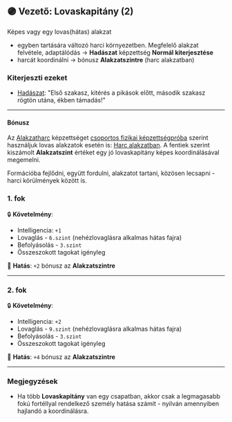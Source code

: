 ## 🟣 Vezető: Lovaskapitány (2)

Képes vagy egy lovas(hátas) alakzat
- egyben tartására változó harci környezetben. Megfelelő alakzat felvétele, adaptálódás  → **Hadászat** képzettség **Normál kiterjesztése**
- harcát koordinálni → bónusz **Alakzatszintre** (harc alakzatban)

### Kiterjeszti ezeket

- [Hadászat](../kepzettsegek.primer.altalanos/hadaszat.md): "Első szakasz, kitérés a pikások előtt, második szakasz rögtön utána, ékben támadás!"

---
#### Bónusz

Az [Alakzatharc](../kepzettsegek.primer.harci/alakzatharc.md) képzettséget [csoportos fizikai képzettségpróba](../037_01_csoportos_kepzettsegproba.md#️-1-csoportos-fizikai-képzettségpróba) szerint használjuk lovas alakzatok esetén is: [Harc alakzatban](../065_03_harc_alakzatban.md). A fentiek szerint kiszámolt **Alakzatszint** értéket egy jó lovaskapitány képes koordinálásával megemelni.

Formációba fejlődni, együtt fordulni, alakzatot tartani, közösen lecsapni - harci körülmények között is.

### 1. fok

🔒 **Követelmény**:
- Intelligencia: `+1`
- Lovaglás - `6.szint` (nehézlovaglásra alkalmas hátas fajra)
- Befolyásolás - `3.szint`
- Összeszokott tagokat igényleg

🌟 **Hatás**: `+2` bónusz az **Alakzatszintre**

---
### 2. fok

🔒 **Követelmény**:
- Intelligencia: `+2`
- Lovaglás - `9.szint` (nehézlovaglásra alkalmas hátas fajra)
- Befolyásolás - `3.szint`
- Összeszokott tagokat igényleg

🌟 **Hatás**: `+4` bónusz az **Alakzatszintre**

---
### Megjegyzések

- Ha több **Lovaskapitány** van egy csapatban, akkor csak a legmagasabb fokú fortéllyal rendelkező személy hatása számít - nyilván amennyiben hajlandó a koordinálásra.
